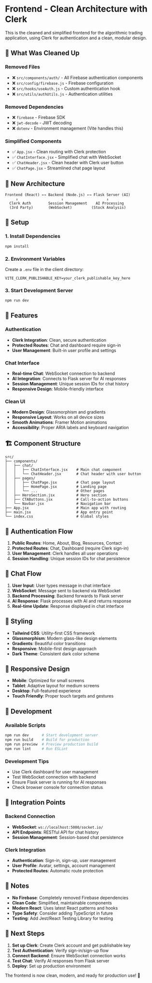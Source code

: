 # Frontend - Clean Architecture with Clerk

This is the cleaned and simplified frontend for the algorithmic trading application, using Clerk for authentication and a clean, modular design.

## 🧹 What Was Cleaned Up

### Removed Files
- ❌ `src/components/auth/` - All Firebase authentication components
- ❌ `src/config/firebase.js` - Firebase configuration
- ❌ `src/hooks/useAuth.js` - Custom authentication hook
- ❌ `src/utils/authUtils.js` - Authentication utilities

### Removed Dependencies
- ❌ `firebase` - Firebase SDK
- ❌ `jwt-decode` - JWT decoding
- ❌ `dotenv` - Environment management (Vite handles this)

### Simplified Components
- ✅ `App.jsx` - Clean routing with Clerk protection
- ✅ `ChatInterface.jsx` - Simplified chat with WebSocket
- ✅ `ChatHeader.jsx` - Clean header with Clerk user button
- ✅ `ChatPage.jsx` - Streamlined chat page layout

## 🚀 New Architecture

```
Frontend (React) ←→ Backend (Node.js) ←→ Flask Server (AI)
     ↓                    ↓                    ↓
  Clerk Auth        Session Management    AI Processing
  (3rd Party)       (WebSocket)         (Stock Analysis)
```

## 🔧 Setup

### 1. Install Dependencies
```bash
npm install
```

### 2. Environment Variables
Create a `.env` file in the client directory:
```env
VITE_CLERK_PUBLISHABLE_KEY=your_clerk_publishable_key_here
```

### 3. Start Development Server
```bash
npm run dev
```

## 📱 Features

### Authentication
- **Clerk Integration**: Clean, secure authentication
- **Protected Routes**: Chat and dashboard require sign-in
- **User Management**: Built-in user profile and settings

### Chat Interface
- **Real-time Chat**: WebSocket connection to backend
- **AI Integration**: Connects to Flask server for AI responses
- **Session Management**: Unique session IDs for chat history
- **Responsive Design**: Mobile-friendly interface

### Clean UI
- **Modern Design**: Glassmorphism and gradients
- **Responsive Layout**: Works on all device sizes
- **Smooth Animations**: Framer Motion animations
- **Accessibility**: Proper ARIA labels and keyboard navigation

## 🏗️ Component Structure

```
src/
├── components/
│   ├── chat/
│   │   ├── ChatInterface.jsx    # Main chat component
│   │   └── ChatHeader.jsx       # Chat header with user button
│   ├── pages/
│   │   ├── ChatPage.jsx         # Chat page layout
│   │   ├── HomePage.jsx         # Landing page
│   │   └── ...                  # Other pages
│   ├── HeroSection.jsx          # Hero section
│   ├── CTAButtons.jsx           # Call-to-action buttons
│   └── Navbar.jsx               # Navigation bar
├── App.jsx                      # Main app with routing
├── main.jsx                     # App entry point
└── index.css                    # Global styles
```

## 🔐 Authentication Flow

1. **Public Routes**: Home, About, Blog, Resources, Contact
2. **Protected Routes**: Chat, Dashboard (require Clerk sign-in)
3. **User Management**: Clerk handles all user operations
4. **Session Handling**: Unique session IDs for chat persistence

## 💬 Chat Flow

1. **User Input**: User types message in chat interface
2. **WebSocket**: Message sent to backend via WebSocket
3. **Backend Processing**: Backend forwards to Flask server
4. **AI Response**: Flask processes with AI and returns response
5. **Real-time Update**: Response displayed in chat interface

## 🎨 Styling

- **Tailwind CSS**: Utility-first CSS framework
- **Glassmorphism**: Modern glass-like design elements
- **Gradients**: Beautiful color transitions
- **Responsive**: Mobile-first design approach
- **Dark Theme**: Consistent dark color scheme

## 📱 Responsive Design

- **Mobile**: Optimized for small screens
- **Tablet**: Adaptive layout for medium screens
- **Desktop**: Full-featured experience
- **Touch Friendly**: Proper touch targets and gestures

## 🚀 Development

### Available Scripts
```bash
npm run dev      # Start development server
npm run build    # Build for production
npm run preview  # Preview production build
npm run lint     # Run ESLint
```

### Development Tips
- Use Clerk dashboard for user management
- Test WebSocket connection with backend
- Ensure Flask server is running for AI responses
- Check browser console for connection status

## 🔗 Integration Points

### Backend Connection
- **WebSocket**: `ws://localhost:5000/socket.io/`
- **API Endpoints**: RESTful API for chat history
- **Session Management**: Session-based chat persistence

### Clerk Integration
- **Authentication**: Sign-in, sign-up, user management
- **User Profile**: Avatar, settings, account management
- **Protected Routes**: Automatic route protection

## 📝 Notes

- **No Firebase**: Completely removed Firebase dependencies
- **Clean Code**: Simplified, maintainable components
- **Modern React**: Uses latest React patterns and hooks
- **Type Safety**: Consider adding TypeScript in future
- **Testing**: Add Jest/React Testing Library for testing

## 🎯 Next Steps

1. **Set up Clerk**: Create Clerk account and get publishable key
2. **Test Authentication**: Verify sign-in/sign-up flow
3. **Connect Backend**: Ensure WebSocket connection works
4. **Test Chat**: Verify AI responses from Flask server
5. **Deploy**: Set up production environment

The frontend is now clean, modern, and ready for production use! 🎉

